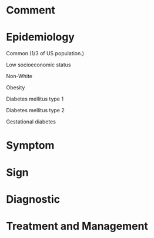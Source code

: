 # Comment

# Epidemiology

Common
(1/3 of US population.)

Low socioeconomic status

Non-White

Obesity

Diabetes mellitus type 1

Diabetes mellitus type 2

Gestational diabetes

# Symptom

# Sign

# Diagnostic

# Treatment and Management
